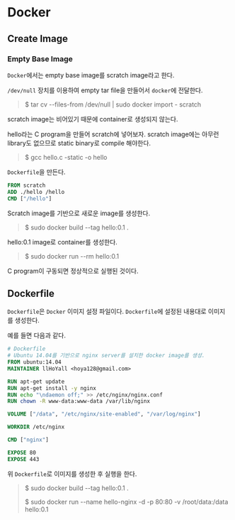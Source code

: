 # Docker

## Create Image

### Empty Base Image

`Docker`에서는 empty base image를 scratch image라고 한다.

`/dev/null` 장치를 이용하여 empty tar file을 만들어서 `docker`에 전달한다.

> $ tar cv --files-from /dev/null | sudo docker import - scratch

scratch image는 비어있기 때문에 container로 생성되지 않는다.

hello라는 C program을 만들어 scratch에 넣어보자. scratch image에는 아무런 library도 없으므로 static binary로 compile 해야한다.

> $ gcc hello.c -static -o hello

`Dockerfile`을 만든다.

```dockerfile
FROM scratch
ADD ./hello /hello
CMD ["/hello"]
```

Scratch image를 기반으로 새로운 image를 생성한다.

> $ sudo docker build --tag hello:0.1 .

hello:0.1 image로 container를 생성한다.

> $ sudo docker run --rm hello:0.1

C program이 구동되면 정상적으로 실행된 것이다.

## Dockerfile

`Dockerfile`은 `Docker` 이미지 설정 파일이다. `Dockerfile`에 설정된 내용대로 이미지를 생성한다.

예를 들면 다음과 같다.

```dockerfile
# Dockerfile
# Ubuntu 14.04를 기반으로 nginx server를 설치한 docker image를 생성.
FROM ubuntu:14.04
MAINTAINER llHoYall <hoya128@gmail.com>

RUN apt-get update
RUN apt-get install -y nginx
RUN echo "\ndaemon off;" >> /etc/nginx/nginx.conf
RUN chown -R www-data:www-data /var/lib/nginx

VOLUME ["/data", "/etc/nginx/site-enabled", "/var/log/nginx"]

WORKDIR /etc/nginx

CMD ["nginx"]

EXPOSE 80
EXPOSE 443
```

위 `Dockerfile`로 이미지를 생성한 후 실행을 한다.

> $ sudo docker build --tag hello:0.1 .
>
> $ sudo docker run --name hello-nginx -d -p 80:80 -v /root/data:/data hello:0.1
